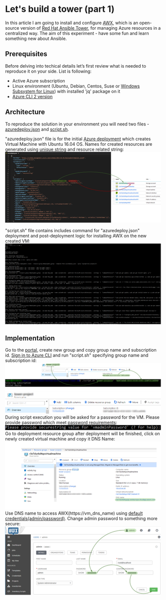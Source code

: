 # Let's build a tower (part 1)

In this article I am going to install and configure [AWX](https://github.com/ansible/awx), which is an open-source version of [Red Hat Ansible Tower](https://www.ansible.com/products/tower), for managing Azure resources in a centralized way. The aim of this experiment - have some fun and learn something new about Ansible.

## Prerequisites
Before delving into techical details let’s first review what is needed to reproduce it on your side. List is following:
* Active Azure subscription
* Linux environment (Ubuntu, Debian, Centos, Suse or [Windows Subsystem for Linux](https://docs.microsoft.com/en-us/windows/wsl/install-win10)) with installed 'jq' package on it
* [Azure CLI 2 version](https://docs.microsoft.com/en-us/cli/azure/install-azure-cli?view=azure-cli-latest)

## Architecture
To reproduce the solution in your environment you will need two files - [azuredeploy.json](azuredeploy.json) and [script.sh](script.sh). 

"azuredeploy.json" file is for the initial [Azure deployment](https://docs.microsoft.com/en-us/azure/azure-resource-manager/resource-group-template-deploy-cli) which creates Virtual Machine with Ubuntu 16.04 OS. Names for created resources are generated using [unique string](https://docs.microsoft.com/en-us/azure/azure-resource-manager/resource-group-template-functions-string#uniquestring) and resource related string:
![Azure Deployment Template](/images/ansible-tower/depoyment.png)

"script.sh" file contains includes command for "azuredeploy.json" deployment and post-deployment logic for installing AWX on the new created VM:
![script.sh](/images/ansible-tower/script_sh.PNG)

## Implementation
Go to the [portal](https://portal.azure.com), create new group and copy group name and subscription id. [Sign in to Azure CLI](https://docs.microsoft.com/en-us/cli/azure/authenticate-azure-cli?view=azure-cli-latest#sign-in-with-credentials-on-the-command-line) and run "script.sh" specifying group name and subscription id:
![](/images/ansible-tower/script_exec.png)
![Azure Resource Group](/images/ansible-tower/resource_group.png)
During script execution you will be asked for a password for the VM. Please provide password which meet [password requirements](https://docs.microsoft.com/en-us/azure/virtual-machines/windows/faq#what-are-the-password-requirements-when-creating-a-vm):
![Password](/images/ansible-tower/password.png)
Go to deployment resource group after deployment will be finished, click on newly created virtual machine and copy it DNS Name:
![VM DNS name](/images/ansible-tower/get_dns_name.png)
Use DNS name to access AWX(https://vm_dns_name) using [default credentials(admin/password)](https://docs.ansible.com/ansible-tower/latest/html/quickstart/login_superuser.html).
Change admin password to something more secure:
![Password change](/images/ansible-tower/change_admin_password.png)

